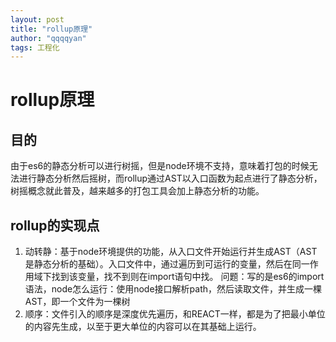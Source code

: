 ```yaml
---
layout: post
title: "rollup原理"
author: "qqqqyan"
tags: 工程化
---
```


# rollup原理

## 目的
由于es6的静态分析可以进行树摇，但是node环境不支持，意味着打包的时候无法进行静态分析然后摇树，而rollup通过AST以入口函数为起点进行了静态分析，树摇概念就此普及，越来越多的打包工具会加上静态分析的功能。

## rollup的实现点
1. 动转静：基于node环境提供的功能，从入口文件开始运行并生成AST（AST是静态分析的基础）。入口文件中，通过遍历到可运行的变量，然后在同一作用域下找到该变量，找不到则在import语句中找。
   问题：写的是es6的import语法，node怎么运行：使用node接口解析path，然后读取文件，并生成一棵AST，即一个文件为一棵树
2. 顺序：文件引入的顺序是深度优先遍历，和REACT一样，都是为了把最小单位的内容先生成，以至于更大单位的内容可以在其基础上运行。
